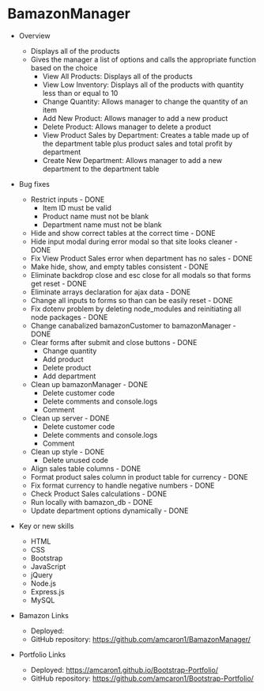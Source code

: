 # BamazonManager

- Overview
    - Displays all of the products
    - Gives the manager a list of options and calls the appropriate function based on the choice
        - View All Products: Displays all of the products
        - View Low Inventory: Displays all of the products with quantity less than or equal to 10
        - Change Quantity: Allows manager to change the quantity of an item
        - Add New Product: Allows manager to add a new product
        - Delete Product: Allows manager to delete a product
        - View Product Sales by Department: Creates a table made up of the department table plus product sales and total profit by department
        - Create New Department: Allows manager to add a new department to the department table

- Bug fixes
    - Restrict inputs - DONE
        - Item ID must be valid
        - Product name must not be blank
        - Department name must not be blank
    - Hide and show correct tables at the correct time - DONE
    - Hide input modal during error modal so that site looks cleaner - DONE
    - Fix View Product Sales error when department has no sales - DONE
    - Make hide, show, and empty tables consistent - DONE
    - Eliminate backdrop close and esc close for all modals so that forms get reset - DONE
    - Eliminate arrays declaration for ajax data - DONE
    - Change all inputs to forms so than can be easily reset - DONE
    - Fix dotenv problem by deleting node_modules and reinitiating all node packages - DONE
    - Change canabalized bamazonCustomer to bamazonManager - DONE
    - Clear forms after submit and close buttons - DONE
        - Change quantity
        - Add product
        - Delete product
        - Add department
    - Clean up bamazonManager - DONE
        - Delete customer code
        - Delete comments and console.logs
        - Comment
    - Clean up server - DONE
        - Delete customer code
        - Delete comments and console.logs
        - Comment
    - Clean up style - DONE
        - Delete unused code
    - Align sales table columns - DONE
    - Format product sales column in product table for currency - DONE
    - Fix format currency to handle negative numbers - DONE
    - Check Product Sales calculations - DONE
    - Run locally with bamazon_db - DONE
    - Update department options dynamically - DONE

- Key or new skills
    - HTML
    - CSS
    - Bootstrap
    - JavaScript
    - jQuery
    - Node.js
    - Express.js
    - MySQL
    
- Bamazon Links
    - Deployed: 
    - GitHub repository: https://github.com/amcaron1/BamazonManager/

- Portfolio Links
    - Deployed: https://amcaron1.github.io/Bootstrap-Portfolio/
    - GitHub repository: https://github.com/amcaron1/Bootstrap-Portfolio/